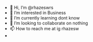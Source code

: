 - 👋 Hi, I’m @rhazeswrs
- 👀 I’m interested in Business
- 🌱 I’m currently learning dont know
- 💞️ I’m looking to collaborate on nothing
- 📫 How to reach me at ig rhazesw
-

<!---
rhazeswrs/rhazeswrs is a ✨ special ✨ repository because its `README.md` (this file) appears on your GitHub profile.
You can click the Preview link to take a look at your changes.
--->
